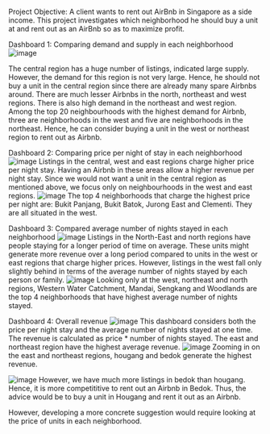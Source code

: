 Project Objective: 
A client wants to rent out AirBnb in Singapore as a side income. This project investigates which neighborhood he should buy a unit at and rent out as an AirBnb so as to maximize profit. 


Dashboard 1: Comparing demand and supply in each neighborhood
![image](https://user-images.githubusercontent.com/112041340/198963184-40da3be8-03c7-4d07-ac67-2881b2f24d2d.png)

The central region has a huge number of listings, indicated large supply. However, the demand for this region is not very large. Hence, he should not buy a unit in the central region since there are already many spare Airbnbs around. 
There are much lesser Airbnbs in the north, northeast and west regions. There is also high demand in the northeast and west region. Among the top 20 neighbourhoods with the highest demand for Airbnb, three are neighborhoods in the west and five are neighborhoods in the northeast. Hence, he can consider buying a unit in the west or northeast region to rent out as Airbnb. 


Dashboard 2: Comparing price per night of stay in each neighborhood 
![image](https://user-images.githubusercontent.com/112041340/198965175-3d662b3e-7bae-4538-bbb6-d897af0eedbb.png)
Listings in the central, west and east regions charge higher price per night stay. Having an Airbnb in these areas allow a higher revenue per night stay. Since we would not want a unit in the central region as mentioned above, we focus only on neighbourhoods in the west and east regions. 
![image](https://user-images.githubusercontent.com/112041340/198965756-492d5c3f-a6f1-41a9-bb2e-264d91190769.png)
The top 4 neighborhoods that charge the highest price per night are: Bukit Panjang, Bukit Batok, Jurong East and Clementi. They are all situated in the west. 

Dashboard 3: Compared average number of nights stayed in each neighborhood 
![image](https://user-images.githubusercontent.com/112041340/198966260-4fbac0b1-783e-4b54-97aa-a3b4f23df36a.png)
Listings in the North-East and north regions have people staying for a longer period of time on average. These units might generate more revenue over a long period compared to units in the west or east regions that charge higher prices. However, listings in the west fall only slightly behind in terms of the average number of nights stayed by each person or family. 
![image](https://user-images.githubusercontent.com/112041340/198967241-735bb171-b365-481e-8e08-a672bbd3f6a4.png)
Looking only at the west, northeast and north regions, Western Water Catchment, Mandai, Sengkang and Woodlands are the top 4 neighborhoods that have highest average number of nights stayed. 

Dashboard 4: Overall revenue 
![image](https://user-images.githubusercontent.com/112041340/198968550-2e13d416-9b39-492a-ba06-1f290ecdf54f.png)
This dashboard considers both the price per night stay and the average number of nights stayed at one time. The revenue is calculated as price * number of nights stayed. The east and northeast region have the highest average revenue. 
![image](https://user-images.githubusercontent.com/112041340/198969025-d0f24ba7-9f38-4420-98b4-db50006e7673.png)
Zooming in on the east and northeast regions, hougang and bedok generate the highest revenue. 

![image](https://user-images.githubusercontent.com/112041340/198969254-aed4408d-9c5e-4741-96cd-5960ddca445b.png)
However, we have much more listings in bedok than hougang. Hence, it is more competititive to rent out an Airbnb in Bedok. Thus, the advice would be to buy a unit in Hougang and rent it out as an Airbnb. 

However, developing a more concrete suggestion would require looking at the price of units in each neighborhood. 

